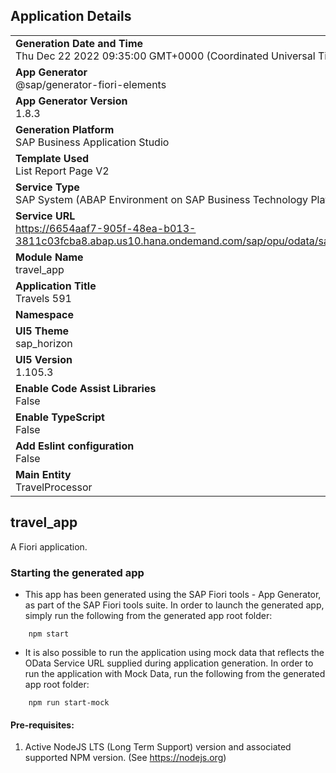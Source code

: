 ## Application Details
|               |
| ------------- |
|**Generation Date and Time**<br>Thu Dec 22 2022 09:35:00 GMT+0000 (Coordinated Universal Time)|
|**App Generator**<br>@sap/generator-fiori-elements|
|**App Generator Version**<br>1.8.3|
|**Generation Platform**<br>SAP Business Application Studio|
|**Template Used**<br>List Report Page V2|
|**Service Type**<br>SAP System (ABAP Environment on SAP Business Technology Platform)|
|**Service URL**<br>https://6654aaf7-905f-48ea-b013-3811c03fcba8.abap.us10.hana.ondemand.com/sap/opu/odata/sap/ZUI_C_TRAVEL_M_591
|**Module Name**<br>travel_app|
|**Application Title**<br>Travels 591|
|**Namespace**<br>|
|**UI5 Theme**<br>sap_horizon|
|**UI5 Version**<br>1.105.3|
|**Enable Code Assist Libraries**<br>False|
|**Enable TypeScript**<br>False|
|**Add Eslint configuration**<br>False|
|**Main Entity**<br>TravelProcessor|

## travel_app

A Fiori application.

### Starting the generated app

-   This app has been generated using the SAP Fiori tools - App Generator, as part of the SAP Fiori tools suite.  In order to launch the generated app, simply run the following from the generated app root folder:

```
    npm start
```

- It is also possible to run the application using mock data that reflects the OData Service URL supplied during application generation.  In order to run the application with Mock Data, run the following from the generated app root folder:

```
    npm run start-mock
```

#### Pre-requisites:

1. Active NodeJS LTS (Long Term Support) version and associated supported NPM version.  (See https://nodejs.org)


